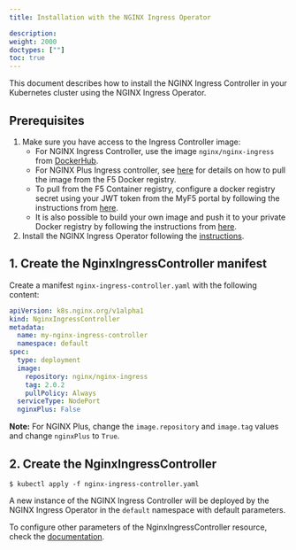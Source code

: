 ```yaml
---
title: Installation with the NGINX Ingress Operator

description: 
weight: 2000
doctypes: [""]
toc: true
---
```


This document describes how to install the NGINX Ingress Controller in your Kubernetes cluster using the NGINX Ingress Operator.

## Prerequisites

1. Make sure you have access to the Ingress Controller image:
    * For NGINX Ingress Controller, use the image `nginx/nginx-ingress` from [DockerHub](https://hub.docker.com/r/nginx/nginx-ingress).
    * For NGINX Plus Ingress controller, see [here](/nginx-ingress-controller/installation/pulling-ingress-controller-image) for details on how to pull the image from the F5 Docker registry.
    * To pull from the F5 Container registry, configure a docker registry secret using your JWT token from the MyF5 portal by following the instructions from [here](/nginx-ingress-controller/installation/using-the-jwt-token-docker-secret).
    * It is also possible to build your own image and push it to your private Docker registry by following the instructions from [here](/nginx-ingress-controller/installation/building-ingress-controller-image).
1. Install the NGINX Ingress Operator following the [instructions](https://github.com/nginxinc/nginx-ingress-operator/blob/master/docs/installation.md).

## 1. Create the NginxIngressController manifest

Create a manifest `nginx-ingress-controller.yaml` with the following content:

```yaml
apiVersion: k8s.nginx.org/v1alpha1
kind: NginxIngressController
metadata:
  name: my-nginx-ingress-controller
  namespace: default
spec:
  type: deployment
  image:
    repository: nginx/nginx-ingress
    tag: 2.0.2
    pullPolicy: Always
  serviceType: NodePort
  nginxPlus: False
```

**Note:** For NGINX Plus, change the `image.repository` and `image.tag` values and change `nginxPlus` to `True`.

## 2. Create the NginxIngressController

```
$ kubectl apply -f nginx-ingress-controller.yaml
```

A new instance of the NGINX Ingress Controller will be deployed by the NGINX Ingress Operator in the `default` namespace with default parameters.

To configure other parameters of the NginxIngressController resource, check the [documentation](https://github.com/nginxinc/nginx-ingress-operator/blob/master/docs/nginx-ingress-controller.md).
